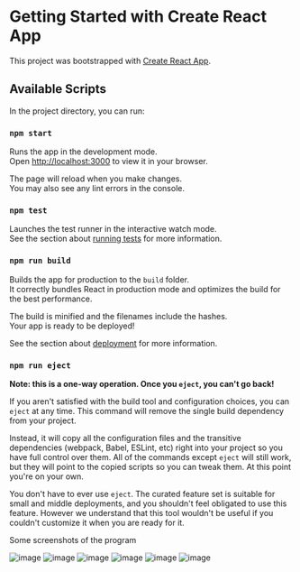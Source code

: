 # Getting Started with Create React App

This project was bootstrapped with [Create React App](https://github.com/facebook/create-react-app).

## Available Scripts

In the project directory, you can run:

### `npm start`

Runs the app in the development mode.\
Open [http://localhost:3000](http://localhost:3000) to view it in your browser.

The page will reload when you make changes.\
You may also see any lint errors in the console.

### `npm test`

Launches the test runner in the interactive watch mode.\
See the section about [running tests](https://facebook.github.io/create-react-app/docs/running-tests) for more information.

### `npm run build`

Builds the app for production to the `build` folder.\
It correctly bundles React in production mode and optimizes the build for the best performance.

The build is minified and the filenames include the hashes.\
Your app is ready to be deployed!

See the section about [deployment](https://facebook.github.io/create-react-app/docs/deployment) for more information.

### `npm run eject`

**Note: this is a one-way operation. Once you `eject`, you can't go back!**

If you aren't satisfied with the build tool and configuration choices, you can `eject` at any time. This command will remove the single build dependency from your project.

Instead, it will copy all the configuration files and the transitive dependencies (webpack, Babel, ESLint, etc) right into your project so you have full control over them. All of the commands except `eject` will still work, but they will point to the copied scripts so you can tweak them. At this point you're on your own.

You don't have to ever use `eject`. The curated feature set is suitable for small and middle deployments, and you shouldn't feel obligated to use this feature. However we understand that this tool wouldn't be useful if you couldn't customize it when you are ready for it.

Some screenshots of the program

![image](https://github.com/VMang0/hotel-system-front/assets/99740844/dd0b5e3c-52ae-4cfe-b158-3e4be286e847)
![image](https://github.com/VMang0/hotel-system-front/assets/99740844/51b3ee91-a168-46ba-a6f8-8e951ff4b4dd)
![image](https://github.com/VMang0/hotel-system-front/assets/99740844/c031e5bf-2c51-43f7-a990-864b44f5bfe1)
![image](https://github.com/VMang0/hotel-system-front/assets/99740844/9188fe6a-6f96-4261-80b5-16899a700c30)
![image](https://github.com/VMang0/hotel-system-front/assets/99740844/d4d65489-7ea9-449e-8393-423babbb91a9)
![image](https://github.com/VMang0/hotel-system-front/assets/99740844/b6ac866a-8df1-4846-b42d-1daf5dfbfeb8)





